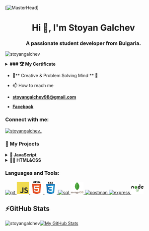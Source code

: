 [![MasterHead](https://i.pinimg.com/originals/81/17/8b/81178b47a8598f0c81c4799f2cdd4057.gif)]
<h1 align="center">Hi 👋, I'm Stoyan Galchev</h1>
<h3 align="center">A passionate student developer from Bulgaria.</h3>


<p align="left"> <img src="https://komarev.com/ghpvc/?username=stoyangalchev&label=Profile%20views&color=0e75b6&style=flat" alt="stoyangalchev" /> </p>

<details><summary><b> ### 🏆 My Certificate </b></summary>
   <ul>
        <li><a ">The landing page</a></li>
  </ul>
</details>

- 🌱** Creative & Problem Solving Mind ** 🧠  

- 📫 How to reach me
- **stoyangalchev98@gmail.com**
- **<a href="https://www.facebook.com/profile.php?id=100072948002810">Facebook</a>**

<h3 align="left">Connect with me:</h3>
<p align="left">
<a href="https://instagram.com/stoyan_galchev" target="blank"><img align="center" src="https://raw.githubusercontent.com/rahuldkjain/github-profile-readme-generator/master/src/images/icons/Social/instagram.svg" alt="stoyangalchev_" height="30" width="40" /></a>
</p>

### 🔑 My Projects

<details><summary><b>👾  JavaScript</b></summary>
   <ul>
   <li><a href="https://stoyangalchev.github.io/Slider/">Slider</a></li>
   <li><a href="https://stoyangalchev.github.io/Simple-Timer/">Timer</a></li>
   <li><a href="https://stoyangalchev.github.io/Aim-Game/">Aim Game</a></li>
   <li><a href="https://stoyangalchev.github.io/To-Do-List/">To Do List</a></li>
   <li><a href="https://stoyangalchev.github.io/Gallery-Of-Cards/">To Do List</a></li>
  </ul>
</details>

<details><summary><b>👨‍🚀  HTML&CSS</b></summary>
   <ul>
    <li><a href="https://stoyangalchev.github.io/Simple-Page/">The landing page</a></li>
  </ul>
</details>

<h3 align="left">Languages and Tools:</h3>
<p align="left"> 
<a href="https://git-scm.com/" target="_blank" rel="noreferrer"> <img src="https://www.vectorlogo.zone/logos/git-scm/git-scm-icon.svg" alt="git" width="40" height="40"/> </a>
<a href="https://developer.mozilla.org/en-US/docs/Web/JavaScript" target="_blank" rel="noreferrer"> <img src="https://raw.githubusercontent.com/devicons/devicon/master/icons/javascript/javascript-original.svg" alt="javascript" width="40" height="40"/> </a>
<a href="https://www.w3schools.com/html/default.asp" target="_blank" rel="noreferrer"> <img src="https://raw.githubusercontent.com/devicons/devicon/master/icons/html5/html5-original-wordmark.svg" alt="html5" width="42" height="42"</a>
<a href="https://www.w3schools.com/css/" target="_blank" rel="noreferrer"> <img src="https://raw.githubusercontent.com/devicons/devicon/master/icons/css3/css3-original-wordmark.svg" alt="css3" width="40" height="40"/> </a>
 <a href="https://www.w3schools.com/sql/" target="_blank" rel="noreferrer"> <img src="https://encrypted-tbn0.gstatic.com/images?q=tbn:ANd9GcRBxhU4RqoiVoG_YoNSrRL-LziKx2k3wxoINw&usqp=CAU" alt="sql" width="44" height="40"/> </a>
 <a href="https://www.w3schools.com/mongodb/" target="_blank" rel="noreferrer"> <img src="https://raw.githubusercontent.com/devicons/devicon/master/icons/mongodb/mongodb-original-wordmark.svg" alt="mongoDB" width="43" height="40"/> </a> 
 <a href="https://postman.com" target="_blank" rel="noreferrer"> <img src="https://www.vectorlogo.zone/logos/getpostman/getpostman-icon.svg" alt="postman" width="40" height="40"/>
 <a href="https://expressjs.com" target="_blank" rel="noreferrer"> <img src="https://encrypted-tbn0.gstatic.com/images?q=tbn:ANd9GcQJjRaacsTDFm43ayIUe1aWljouSzB1aJCrnjvZS3pcW0zYj2hK" alt="express" width="40" height="40"/> </a>
 <a href="https://nodejs.org" target="_blank" rel="noreferrer"> <img src="https://raw.githubusercontent.com/devicons/devicon/master/icons/nodejs/nodejs-original-wordmark.svg" alt="nodejs" width="40" height="40"/> </a>
  
 </p> 
  
## ⚡GitHub Stats
  <p><img align="left" src="https://github-readme-stats.vercel.app/api/top-langs?username=stoyangalchev&show_icons=true&locale=en&layout=compact&theme=github_dark&hide_border=true" alt="stoyangalchev" /></p>

  <a href="https://github.com/stoyangalchev">
  <img height="180em" alt="My GitHub Stats" src="https://github-readme-stats.vercel.app/api?username=stoyangalchev&show_icons=true&bg_color=00000000&hide_border=true&text_color=9D00FF&count_private=true&include_all_commits=true" [![Top Langs](https://github-readme-stats.vercel.app/api/top-langs/?username=stoyangalchev)](https://github.com/stoyangalchev/github-readme-stats)/>
</a>


